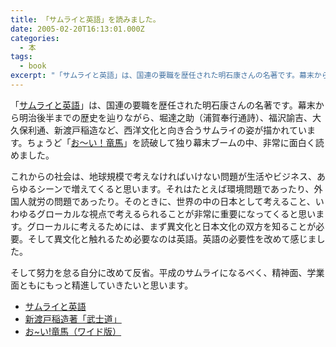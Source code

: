```yaml
---
title: 「サムライと英語」を読みました。
date: 2005-02-20T16:13:01.000Z
categories:
  - 本
tags:
  - book
excerpt: "「サムライと英語」は、国連の要職を歴任された明石康さんの名著です。幕末から明治後半までの歴史を辿りながら、堀達之助（浦賀奉行通詩）、福沢諭吉、大久保利通、新渡戸稲造など、西洋文化と向き合うサムライの姿が描かれています。ちょうど「お〜い！竜馬」を読破して独り幕末ブームの中、非常に面白く読めました。"
---
```


「[サムライと英語](http://www.amazon.co.jp/exec/obidos/ASIN/4047041653/ref=nosim/yutakayamaguc-22)」は、国連の要職を歴任された明石康さんの名著です。幕末から明治後半までの歴史を辿りながら、堀達之助（浦賀奉行通詩）、福沢諭吉、大久保利通、新渡戸稲造など、西洋文化と向き合うサムライの姿が描かれています。ちょうど「[お〜い！竜馬](http://www.amazon.co.jp/exec/obidos/ASIN/4091528015/ref=nosim/yutakayamaguc-22)」を読破して独り幕末ブームの中、非常に面白く読めました。

これからの社会は、地球規模で考えなければいけない問題が生活やビジネス、あらゆるシーンで増えてくると思います。それはたとえば環境問題であったり、外国人就労の問題であったり。そのときに、世界の中の日本として考えること、いわゆるグローカルな視点で考えるられることが非常に重要になってくると思います。グローカルに考えるためには、まず異文化と日本文化の双方を知ることが必要。そして異文化と触れるため必要なのは英語。英語の必要性を改めて感じました。

そして努力を怠る自分に改めて反省。平成のサムライになるべく、精神面、学業面ともにもっと精進していきたいと思います。

- [サムライと英語](http://www.amazon.co.jp/exec/obidos/ASIN/4047041653/ref=nosim/yutakayamaguc-22)
- [新渡戸稲造著「武士道」](http://www.amazon.co.jp/exec/obidos/ASIN/4003311817/ref=nosim/yutakayamaguc-22)
- [お~い!竜馬（ワイド版）](http://www.amazon.co.jp/exec/obidos/ASIN/4091528015/ref=nosim/yutakayamaguc-22)
